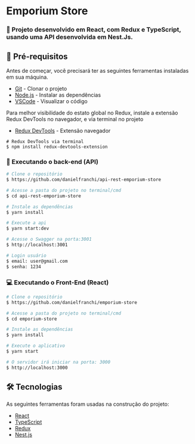 # Emporium Store
 
### :rocket: Projeto desenvolvido em React, com Redux e TypeScript, usando uma API desenvolvida em Nest.Js.

## :wrench: Pré-requisitos

Antes de começar, você precisará ter as seguintes ferramentas instaladas em sua máquina.

- [Git](https://git-scm.com) - Clonar o projeto
- [Node.js](https://nodejs.org/en/) - Instalar as dependências
- [VSCode](https://code.visualstudio.com/) - Visualizar o código


Para melhor visibilidade do estato global no Redux, instale a extensão Redux DevTools no navegador, e via terminal no projeto 

- [Redux DevTools](http://bit.ly/ctt-redux-dev-tools) - Extensão navegador

```
# Redux DevTools via terminal
$ npm install redux-devtools-extension
```

### 🎲 Executando o back-end (API)

```bash
# Clone o repositório
$ https://github.com/danielfranchi/api-rest-emporium-store

# Acesse a pasta do projeto no terminal/cmd 
$ cd api-rest-emporium-store

# Instale as dependências
$ yarn install

# Execute a api
$ yarn start:dev

# Acesse o Swagger na porta:3001
$ http://localhost:3001
```

```bash
# Login usuário
$ email: user@gmail.com
$ senha: 1234
```

### :computer: Executando o Front-End (React)

```bash
# Clone o repositório
$ https://github.com/danielfranchi/emporium-store

# Acesse a pasta do projeto no terminal/cmd 
$ cd emporium-store

# Instale as dependências
$ yarn install

# Execute o aplicativo
$ yarn start

# O servidor irá iniciar na porta: 3000
$ http://localhost:3000
```

## 🛠 Tecnologias

As seguintes ferramentas foram usadas na construção do projeto:

- [React](https://pt-br.reactjs.org/)
- [TypeScript](https://www.typescriptlang.org/)
- [Redux](https://react-redux.js.org/)
- [Nest.js](https://docs.nestjs.com/)

